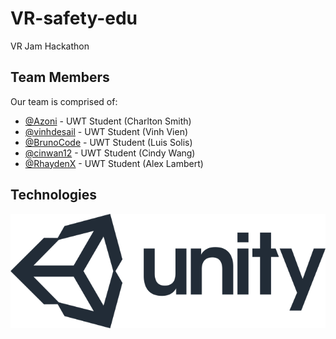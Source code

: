# VR-safety-edu
VR Jam Hackathon

## Team Members

Our team is comprised of:

- [@Azoni](https://github.com/azoni) - UWT Student (Charlton Smith)
- [@vinhdesail](https://github.com/vinhdesail) - UWT Student (Vinh Vien)
- [@BrunoCode](https://github.com/BrunoCode) - UWT Student (Luis Solis)
- [@cinwan12](https://github.com/cinwan12) - UWT Student (Cindy Wang)
- [@RhaydenX](https://github.com/RhaydenX) - UWT Student (Alex Lambert)

## Technologies

![Screenshot of Application](unity.png "Hackcessible Transit App")
